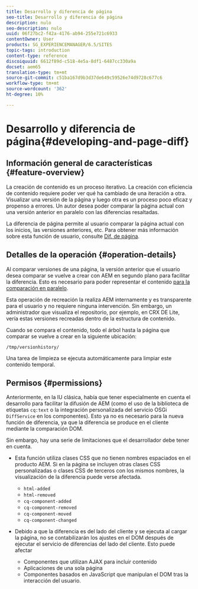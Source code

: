 ```yaml
---
title: Desarrollo y diferencia de página
seo-title: Desarrollo y diferencia de página
description: nulo
seo-description: nulo
uuid: 06f27bc2-f42a-4176-ab94-255e721c6933
contentOwner: User
products: SG_EXPERIENCEMANAGER/6.5/SITES
topic-tags: introduction
content-type: reference
discoiquuid: 6612f89d-c518-4e5a-8df1-6487cc330a9a
docset: aem65
translation-type: tm+mt
source-git-commit: c51ba167d9b3d37de649c59526e74d9728c677c6
workflow-type: tm+mt
source-wordcount: '362'
ht-degree: 10%

---
```



# Desarrollo y diferencia de página{#developing-and-page-diff}

## Información general de características {#feature-overview}

La creación de contenido es un proceso iterativo. La creación con eficiencia de contenido requiere poder ver qué ha cambiado de una iteración a otra. Visualizar una versión de la página y luego otra es un proceso poco eficaz y propenso a errores. Un autor desea poder comparar la página actual con una versión anterior en paralelo con las diferencias resaltadas.

La diferencia de página permite al usuario comparar la página actual con los inicios, las versiones anteriores, etc. Para obtener más información sobre esta función de usuario, consulte [Dif. de página](/help/sites-authoring/page-diff.md).

## Detalles de la operación {#operation-details}

Al comparar versiones de una página, la versión anterior que el usuario desea comparar se vuelve a crear con AEM en segundo plano para facilitar la diferencia. Esto es necesario para poder representar el contenido [para la comparación en paralelo](/help/sites-developing/pagediff.md#operation-details).

Esta operación de recreación la realiza AEM internamente y es transparente para el usuario y no requiere ninguna intervención. Sin embargo, un administrador que visualiza el repositorio, por ejemplo, en CRX DE Lite, vería estas versiones recreadas dentro de la estructura de contenido.

Cuando se compara el contenido, todo el árbol hasta la página que comparar se vuelve a crear en la siguiente ubicación:

`/tmp/versionhistory/`

Una tarea de limpieza se ejecuta automáticamente para limpiar este contenido temporal.

## Permisos    {#permissions}

Anteriormente, en la IU clásica, había que tener especialmente en cuenta el desarrollo para facilitar la difusión de AEM (como el uso de la biblioteca de etiquetas `cq:text` o la integración personalizada del servicio OSGi `DiffService` en los componentes). Esto ya no es necesario para la nueva función de diferencia, ya que la diferencia se produce en el cliente mediante la comparación DOM.

Sin embargo, hay una serie de limitaciones que el desarrollador debe tener en cuenta.

* Esta función utiliza clases CSS que no tienen nombres espaciados en el producto AEM. Si en la página se incluyen otras clases CSS personalizadas o clases CSS de terceros con los mismos nombres, la visualización de la diferencia puede verse afectada.

   * `html-added`
   * `html-removed`
   * `cq-component-added`
   * `cq-component-removed`
   * `cq-component-moved`
   * `cq-component-changed`

* Debido a que la diferencia es del lado del cliente y se ejecuta al cargar la página, no se contabilizarán los ajustes en el DOM después de ejecutar el servicio de diferencias del lado del cliente. Esto puede afectar

   * Componentes que utilizan AJAX para incluir contenido
   * Aplicaciones de una sola página
   * Componentes basados en JavaScript que manipulan el DOM tras la interacción del usuario.

